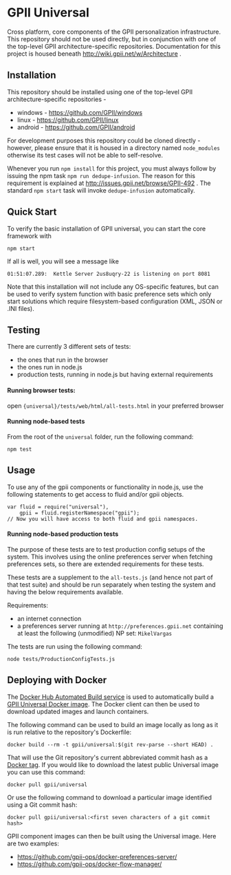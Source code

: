 GPII Universal
==============

Cross platform, core components of the GPII personalization infrastructure. This repository should not be used directly,
but in conjunction with one of the top-level GPII architecture-specific repositories. Documentation for this project is
housed beneath http://wiki.gpii.net/w/Architecture .

Installation
------------

This repository should be installed using one of the top-level GPII architecture-specific repositories -
  * windows - https://github.com/GPII/windows
  * linux - https://github.com/GPII/linux
  * android - https://github.com/GPII/android

For development purposes this repository could be cloned directly - however, please ensure that it is housed
in a directory named `node_modules` otherwise its test cases will not be able to self-resolve.

Whenever you run `npm install` for this project, you must always follow by issuing the npm task `npm run dedupe-infusion`.
The reason for this requirement is explained at http://issues.gpii.net/browse/GPII-492 . The standard `npm start` task will
invoke `dedupe-infusion` automatically.

Quick Start
-----------

To verify the basic installation of GPII universal, you can start the core framework with

    npm start

If all is well, you will see a message like

    01:51:07.289:  Kettle Server 2us8uqry-22 is listening on port 8081

Note that this installation will not include any OS-specific features, but can be used to verify system function with
basic preference sets which only start solutions which require filesystem-based configuration (XML, JSON or .INI files).


Testing
-------

There are currently 3 different sets of tests:
* the ones that run in the browser
* the ones run in node.js
* production tests, running in node.js but having external requirements

#### Running browser tests:
open `{universal}/tests/web/html/all-tests.html` in your preferred browser

#### Running node-based tests
From the root of the `universal` folder, run the following command:

    npm test

Usage
-----

To use any of the gpii components or functionality in node.js, use the
following statements to get access to fluid and/or gpii objects.

    var fluid = require("universal"),
        gpii = fluid.registerNamespace("gpii");
    // Now you will have access to both fluid and gpii namespaces.


#### Running node-based production tests
The purpose of these tests are to test production config setups of the system. This involves using the online preferences server when fetching preferences sets, so there are extended requirements for these tests.

These tests are a supplement to the `all-tests.js` (and hence not part of that test suite) and should be run separately when testing the system and having the below requirements available.

Requirements:
* an internet connection
* a preferences server running at `http://preferences.gpii.net` containing at least the following (unmodified) NP set: `MikelVargas`

The tests are run using the following command:

    node tests/ProductionConfigTests.js


Deploying with Docker
---------------------

The [Docker Hub Automated Build service](http://docs.docker.com/docker-hub/builds/) is used to automatically build a [GPII Universal Docker image](https://registry.hub.docker.com/u/gpii/universal/). The Docker client can then be used to download updated images and launch containers.

The following command can be used to build an image locally as long as it is run relative to the repository's Dockerfile:

    docker build --rm -t gpii/universal:$(git rev-parse --short HEAD) .

That will use the Git repository's current abbreviated commit hash as a [Docker tag](https://docs.docker.com/reference/commandline/cli/#tag). If you would like to download the latest public Universal image you can use this command:

    docker pull gpii/universal

Or use the following command to download a particular image identified using a Git commit hash:

    docker pull gpii/universal:<first seven characters of a git commit hash>

GPII component images can then be built using the Universal image. Here are two examples:

* https://github.com/gpii-ops/docker-preferences-server/
* https://github.com/gpii-ops/docker-flow-manager/

